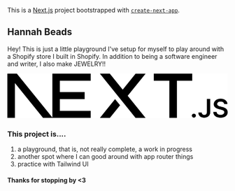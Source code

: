 This is a [Next.js](https://nextjs.org/) project bootstrapped with [`create-next-app`](https://github.com/vercel/next.js/tree/canary/packages/create-next-app).

## Hannah Beads

Hey! This is just a little playground I've setup for myself to play around with a Shopify store I built in Shopify.
In addition to being a software engineer and writer, I also make JEWELRY!!

![earring vibes](public/next.svg)


### This project is....

1. a playground, that is, not really complete, a work in progress
2. another spot where I can good around with app router things
3. practice with Tailwind UI

#### Thanks for stopping by <3

